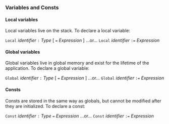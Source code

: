 
### Variables and Consts

#### Local variables

Local variables live on the stack. To declare a local variable:

`Local` _identifier_ `:` _Type_ [ `=` _Expression_ ]
...or...
`Local` _identifier_ `:=` _Expression_


#### Global variables

Global variables live in global memory and exist for the lifetime of the application. To declare a global variable:

`Global` _identifier_ `:` _Type_ [ `=` _Expression_ ]
...or...
`Global` _identifier_ `:=` _Expression_


#### Consts

Consts are stored in the same way as globals, but cannot be modified after they are initialized. To declare a const:

`Const` _identifier_ `:` _Type_ `=` _Expression_
...or...
`Const` _identifier_ `:=` _Expression_
